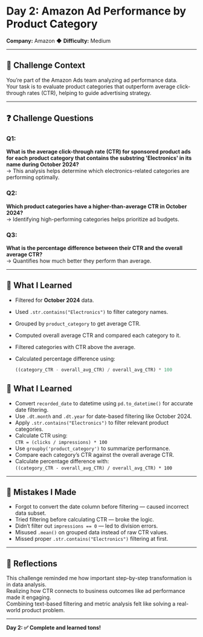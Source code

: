 # Day 2: Amazon Ad Performance by Product Category  
**Company:** Amazon ◆ **Difficulty:** Medium  

---

## 📘 Challenge Context  
You’re part of the Amazon Ads team analyzing ad performance data.  
Your task is to evaluate product categories that outperform average click-through rates (CTR), helping to guide advertising strategy.  

---

## ❓ Challenge Questions  

### Q1:  
**What is the average click-through rate (CTR) for sponsored product ads for each product category that contains the substring 'Electronics' in its name during October 2024?**  
→ This analysis helps determine which electronics-related categories are performing optimally.  

### Q2:  
**Which product categories have a higher-than-average CTR in October 2024?**  
→ Identifying high-performing categories helps prioritize ad budgets.  

### Q3:  
**What is the percentage difference between their CTR and the overall average CTR?**  
→ Quantifies how much better they perform than average.  

---

## 🧠 What I Learned  

- Filtered for **October 2024** data.  
- Used `.str.contains("Electronics")` to filter category names.  
- Grouped by `product_category` to get average CTR.  
- Computed overall average CTR and compared each category to it.  
- Filtered categories with CTR above the average.  
- Calculated percentage difference using:

  ```python
  ((category_CTR - overall_avg_CTR) / overall_avg_CTR) * 100
  
## 🧠 What I Learned  
- Convert `recorded_date` to datetime using `pd.to_datetime()` for accurate date filtering.  
- Use `.dt.month` and `.dt.year` for date-based filtering like October 2024.  
- Apply `.str.contains("Electronics")` to filter relevant product categories.  
- Calculate CTR using:  
  `CTR = (clicks / impressions) * 100`  
- Use `groupby('product_category')` to summarize performance.  
- Compare each category’s CTR against the overall average CTR.  
- Calculate percentage difference with:  
  `((category_CTR - overall_avg_CTR) / overall_avg_CTR) * 100`

---

## 🐛 Mistakes I Made  
- Forgot to convert the date column before filtering — caused incorrect data subset.  
- Tried filtering before calculating CTR — broke the logic.  
- Didn’t filter out `impressions == 0` — led to division errors.  
- Misused `.mean()` on grouped data instead of raw CTR values.  
- Missed proper `.str.contains("Electronics")` filtering at first.

---

## 🌟 Reflections  
This challenge reminded me how important step-by-step transformation is in data analysis.  
Realizing how CTR connects to business outcomes like ad performance made it engaging.  
Combining text-based filtering and metric analysis felt like solving a real-world product problem.

---

**Day 2: ✅ Complete and learned tons!**
